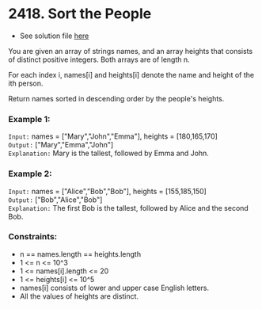 # 2418. Sort the People

- See solution file [here](./solution.cpp)

You are given an array of strings names, and an array heights that consists of distinct
positive integers. Both arrays are of length n.

For each index i, names[i] and heights[i] denote the name and height of the ith person.

Return names sorted in descending order by the people's heights.
 
### Example 1:

`Input:` names = ["Mary","John","Emma"], heights = [180,165,170]  
`Output:` ["Mary","Emma","John"]  
`Explanation:` Mary is the tallest, followed by Emma and John.  

### Example 2:

`Input:` names = ["Alice","Bob","Bob"], heights = [155,185,150]  
`Output:` ["Bob","Alice","Bob"]  
`Explanation:` The first Bob is the tallest, followed by Alice and the second Bob.  
 
### Constraints:

- n == names.length == heights.length
- 1 <= n <= 10^3
- 1 <= names[i].length <= 20
- 1 <= heights[i] <= 10^5
- names[i] consists of lower and upper case English letters.
- All the values of heights are distinct.
